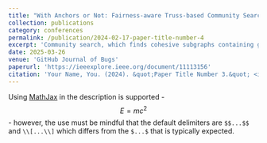```yaml
---
title: "With Anchors or Not: Fairness-aware Truss-based Community Search on Attributed Graphs."
collection: publications
category: conferences
permalink: /publication/2024-02-17-paper-title-number-4
excerpt: 'Community search, which finds cohesive subgraphs containing given query vertices, has attracted much attention in decades. On attributed graphs, when considering the fairness of members' attributes in a community, the cohesiveness constraint of a clique is too strong, which often causes no fair clique based communities can be found. Thus, in this paper, we use the k-truss model, which is a relaxation of the clique but whose members have large engagement and high tie strength, to describe fair communities, namely fair k-truss communities (FTC) and anchored fair k-truss communities (AFTC, using anchored vertices to help satisfying the fairness constraint). We formulate the FTC and AFTC search problems to find the FTC or AFTC containing a given query vertex q which has the largest k and the smallest diameter. We prove the hardness of both problems. We develop several greedy algorithms and acceleration strategies to solve FTC and AFTC search problems. Experiments on 8 real-world networks show the significance of our FTC and AFTC models, and high performance of our algorithms and acceleration strategies.'
date: 2025-03-26
venue: 'GitHub Journal of Bugs'
paperurl: 'https://ieeexplore.ieee.org/document/11113156'
citation: 'Your Name, You. (2024). &quot;Paper Title Number 3.&quot; <i>GitHub Journal of Bugs</i>. 1(3).'
---
```


Using [MathJax](https://www.mathjax.org/) in the description is supported - $$E=mc^2$$ - however, the use must be mindful that the default delimiters are `$$...$$` and `\\[...\\]` which differs from the `$...$` that is typically expected.
